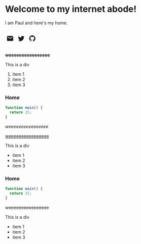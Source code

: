 # Welcome to my internet abode!

I am Paul and here's my home.

<style>
    svg {
        height: 1.5rem;
    }

    .social-icon {
        text-decoration: none;
    }

    .social-icon svg {
        margin: 1rem 0;
    }
</style>

<a href="#" class="social-icon">
<svg xmlns="http://www.w3.org/2000/svg" width="32" height="32" viewBox="0 0 24 24"><path fill="currentColor" d="M4 20q-.825 0-1.412-.587T2 18V6q0-.825.588-1.412T4 4h16q.825 0 1.413.588T22 6v12q0 .825-.587 1.413T20 20H4Zm8-7.175q.125 0 .263-.038t.262-.112L19.6 8.25q.2-.125.3-.312t.1-.413q0-.5-.425-.75T18.7 6.8L12 11L5.3 6.8q-.45-.275-.875-.012T4 7.525q0 .25.1.438t.3.287l7.075 4.425q.125.075.263.113t.262.037Z"/></svg>
</a>

<a href="#" class="social-icon">
<svg xmlns="http://www.w3.org/2000/svg" width="32" height="32" viewBox="0 0 24 24"><path fill="currentColor" d="M22.46 6c-.77.35-1.6.58-2.46.69c.88-.53 1.56-1.37 1.88-2.38c-.83.5-1.75.85-2.72 1.05C18.37 4.5 17.26 4 16 4c-2.35 0-4.27 1.92-4.27 4.29c0 .34.04.67.11.98C8.28 9.09 5.11 7.38 3 4.79c-.37.63-.58 1.37-.58 2.15c0 1.49.75 2.81 1.91 3.56c-.71 0-1.37-.2-1.95-.5v.03c0 2.08 1.48 3.82 3.44 4.21a4.22 4.22 0 0 1-1.93.07a4.28 4.28 0 0 0 4 2.98a8.521 8.521 0 0 1-5.33 1.84c-.34 0-.68-.02-1.02-.06C3.44 20.29 5.7 21 8.12 21C16 21 20.33 14.46 20.33 8.79c0-.19 0-.37-.01-.56c.84-.6 1.56-1.36 2.14-2.23Z"/></svg>
</a>

<a href="#" class="social-icon">
<svg xmlns="http://www.w3.org/2000/svg" width="32" height="32" viewBox="0 0 24 24"><path fill="currentColor" d="M12 2A10 10 0 0 0 2 12c0 4.42 2.87 8.17 6.84 9.5c.5.08.66-.23.66-.5v-1.69c-2.77.6-3.36-1.34-3.36-1.34c-.46-1.16-1.11-1.47-1.11-1.47c-.91-.62.07-.6.07-.6c1 .07 1.53 1.03 1.53 1.03c.87 1.52 2.34 1.07 2.91.83c.09-.65.35-1.09.63-1.34c-2.22-.25-4.55-1.11-4.55-4.92c0-1.11.38-2 1.03-2.71c-.1-.25-.45-1.29.1-2.64c0 0 .84-.27 2.75 1.02c.79-.22 1.65-.33 2.5-.33c.85 0 1.71.11 2.5.33c1.91-1.29 2.75-1.02 2.75-1.02c.55 1.35.2 2.39.1 2.64c.65.71 1.03 1.6 1.03 2.71c0 3.82-2.34 4.66-4.57 4.91c.36.31.69.92.69 1.85V21c0 .27.16.59.67.5C19.14 20.16 22 16.42 22 12A10 10 0 0 0 12 2Z"/></svg>
</a>

**weeeeeeeeeeeeeeee**

<div>This is a div</div>

1. item 1
2. item 2
3. item 3

### Home

```js
function main() {
  return 25;
}
```

_weeeeeeeeeeeeeeee_

[weeeeeeeeeeeeeeee](google.com)

<div>This is a div</div>

- item 1
- item 2
- item 3

### Home

```js
function main() {
  return 25;
}
```

weeeeeeeeeeeeeeee

<div>This is a div</div>

- item 1
- item 2
- item 3
